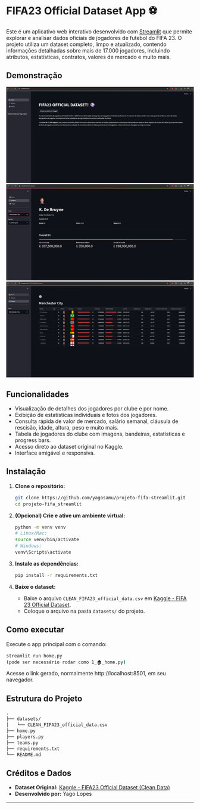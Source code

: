 # FIFA23 Official Dataset App ⚽

Este é um aplicativo web interativo desenvolvido com [Streamlit](https://streamlit.io/) que permite explorar e analisar dados oficiais de jogadores de futebol do FIFA 23. O projeto utiliza um dataset completo, limpo e atualizado, contendo informações detalhadas sobre mais de 17.000 jogadores, incluindo atributos, estatísticas, contratos, valores de mercado e muito mais.


## Demonstração

![Tela inicial do app](images/screenshot1.png)
![Visualização por jogador](images/screenshot2.png)
![Visualização por time](images/screenshot3.png)


## Funcionalidades

- Visualização de detalhes dos jogadores por clube e por nome.
- Exibição de estatísticas individuais e fotos dos jogadores.
- Consulta rápida de valor de mercado, salário semanal, cláusula de rescisão, idade, altura, peso e muito mais.
- Tabela de jogadores do clube com imagens, bandeiras, estatísticas e progress bars.
- Acesso direto ao dataset original no Kaggle.
- Interface amigável e responsiva.

## Instalação

1. **Clone o repositório:**
   ```bash
   git clone https://github.com/yagosamu/projeto-fifa-streamlit.git
   cd projeto-fifa_streamlit
   ```

2. **(Opcional) Crie e ative um ambiente virtual:**
   ```bash
   python -m venv venv
   # Linux/Mac:
   source venv/bin/activate
   # Windows:
   venv\Scripts\activate
   ```

3. **Instale as dependências:**
   ```bash
   pip install -r requirements.txt
   ```


4. **Baixe o dataset:**
   - Baixe o arquivo `CLEAN_FIFA23_official_data.csv` em [Kaggle - FIFA 23 Official Dataset](https://www.kaggle.com/datasets/kevwesophia/fifa23-official-datasetclean-data).
   - Coloque o arquivo na pasta `datasets/` do projeto.

## Como executar

Execute o app principal com o comando:
```bash
streamlit run home.py
(pode ser necessário rodar como 1_🏠_home.py)
```

Acesse o link gerado, normalmente http://localhost:8501, em seu navegador.

## Estrutura do Projeto

```
.
├── datasets/
│   └── CLEAN_FIFA23_official_data.csv
├── home.py
├── players.py
├── teams.py
├── requirements.txt
└── README.md
```


## Créditos e Dados

- **Dataset Original:** [Kaggle - FIFA23 Official Dataset (Clean Data)](https://www.kaggle.com/datasets/kevwesophia/fifa23-official-datasetclean-data)
- **Desenvolvido por:** Yago Lopes



---

